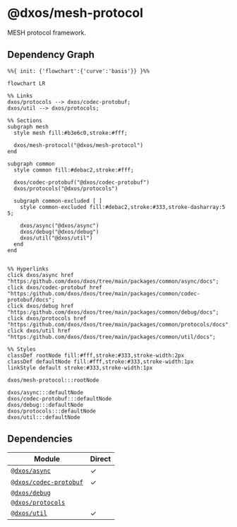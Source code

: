 # @dxos/mesh-protocol

MESH protocol framework.

## Dependency Graph

```mermaid
%%{ init: {'flowchart':{'curve':'basis'}} }%%

flowchart LR

%% Links
dxos/protocols --> dxos/codec-protobuf;
dxos/util --> dxos/protocols;

%% Sections
subgraph mesh
  style mesh fill:#b3e6c0,stroke:#fff;

  dxos/mesh-protocol("@dxos/mesh-protocol")
end

subgraph common
  style common fill:#debac2,stroke:#fff;

  dxos/codec-protobuf("@dxos/codec-protobuf")
  dxos/protocols("@dxos/protocols")

  subgraph common-excluded [ ]
    style common-excluded fill:#debac2,stroke:#333,stroke-dasharray:5 5;

    dxos/async("@dxos/async")
    dxos/debug("@dxos/debug")
    dxos/util("@dxos/util")
  end
end


%% Hyperlinks
click dxos/async href "https:/github.com/dxos/dxos/tree/main/packages/common/async/docs";
click dxos/codec-protobuf href "https:/github.com/dxos/dxos/tree/main/packages/common/codec-protobuf/docs";
click dxos/debug href "https:/github.com/dxos/dxos/tree/main/packages/common/debug/docs";
click dxos/protocols href "https:/github.com/dxos/dxos/tree/main/packages/common/protocols/docs";
click dxos/util href "https:/github.com/dxos/dxos/tree/main/packages/common/util/docs";

%% Styles
classDef rootNode fill:#fff,stroke:#333,stroke-width:2px
classDef defaultNode fill:#fff,stroke:#333,stroke-width:1px
linkStyle default stroke:#333,stroke-width:1px

dxos/mesh-protocol:::rootNode

dxos/async:::defaultNode
dxos/codec-protobuf:::defaultNode
dxos/debug:::defaultNode
dxos/protocols:::defaultNode
dxos/util:::defaultNode
```

## Dependencies

| Module | Direct |
|---|---|
| [`@dxos/async`](../../../common/async/docs/README.md) | &check; |
| [`@dxos/codec-protobuf`](../../../common/codec-protobuf/docs/README.md) | &check; |
| [`@dxos/debug`](../../../common/debug/docs/README.md) |  |
| [`@dxos/protocols`](../../../common/protocols/docs/README.md) |  |
| [`@dxos/util`](../../../common/util/docs/README.md) | &check; |
